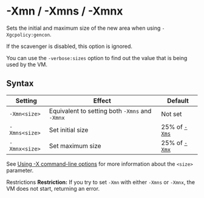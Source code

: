 <!--
* Copyright (c) 2017, 2018 IBM Corp. and others
*
* This program and the accompanying materials are made
* available under the terms of the Eclipse Public License 2.0
* which accompanies this distribution and is available at
* https://www.eclipse.org/legal/epl-2.0/ or the Apache
* License, Version 2.0 which accompanies this distribution and
* is available at https://www.apache.org/licenses/LICENSE-2.0.
*
* This Source Code may also be made available under the
* following Secondary Licenses when the conditions for such
* availability set forth in the Eclipse Public License, v. 2.0
* are satisfied: GNU General Public License, version 2 with
* the GNU Classpath Exception [1] and GNU General Public
* License, version 2 with the OpenJDK Assembly Exception [2].
*
* [1] https://www.gnu.org/software/classpath/license.html
* [2] http://openjdk.java.net/legal/assembly-exception.html
*
* SPDX-License-Identifier: EPL-2.0 OR Apache-2.0 OR GPL-2.0 WITH
* Classpath-exception-2.0 OR LicenseRef-GPL-2.0 WITH Assembly-exception
-->

# -Xmn / -Xmns / -Xmnx


Sets the initial and maximum size of the new area when using `-Xgcpolicy:gencon`.

If the scavenger is disabled, this option is ignored.

You can use the `-verbose:sizes` option to find out the value that is being used by the VM.

## Syntax

| Setting       | Effect                                         | Default                 |
|---------------|------------------------------------------------|-------------------------|
| `-Xmn<size>`  | Equivalent to setting both `-Xmns` and `-Xmnx` | Not set                 |
| `-Xmns<size>` | Set initial size                               | 25% of [`-Xms`](xms.md) |
| `-Xmnx<size>` | Set maximum size                               | 25% of [`-Xmx`](xms.md) |

See [Using -X command-line options](x_jvm_commands.md) for more information about the `<size>` parameter.

<i class="fa fa-exclamation-triangle" aria-hidden="true"></i><span class="sr-only">Restrictions</span> **Restriction:** If you try to set `-Xmn` with either `-Xmns` or `-Xmnx`, the VM does not start, returning an error. 



<!-- ==== END OF TOPIC ==== xmn.md ==== -->
<!-- ==== END OF TOPIC ==== xmns.md ==== -->
<!-- ==== END OF TOPIC ==== xmnx.md ==== -->

